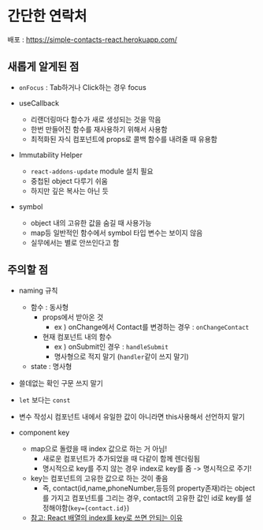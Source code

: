 # 간단한 연락처

배포 : https://simple-contacts-react.herokuapp.com/

## 새롭게 알게된 점

* `onFocus` : Tab하거나 Click하는 경우 focus

* useCallback
    * 리랜더링마다 함수가 새로 생성되는 것을 막음
    * 한번 만들어진 함수를 재사용하기 위해서 사용함
    * 최적화된 자식 컴포넌트에 props로 콜백 함수를 내려줄 때 유용함

* Immutability Helper
    * `react-addons-update` module 설치 필요
    * 중첩된 object 다루기 쉬움
    * 하지만 깊은 복사는 아닌 듯

* symbol
    * object 내의 고유한 값을 숨길 때 사용가능
    * map등 일반적인 함수에서 symbol 타입 변수는 보이지 않음
    * 실무에서는 별로 안쓰인다고 함

## 주의할 점

* naming 규칙
    * 함수 : 동사형
        * props에서 받아온 것
            * ex ) onChange에서 Contact를 변경하는 경우 : ```onChangeContact```
        * 현재 컴포넌트 내의 함수
            * ex ) onSubmit인 경우 : ```handleSubmit```
            * 명사형으로 적지 말기 (```handler```같이 쓰지 말기)
    * state : 명사형

* 쓸데없는 확인 구문 쓰지 말기

* `let` 보다는 `const`

* 변수 작성시 컴포넌트 내에서 유일한 값이 아니라면 this사용해서 선언하지 말기

* component key
    * map으로 돌렸을 때 index 값으로 하는 거 아님!
        * 새로운 컴포넌트가 추가되었을 때 다같이 함께 렌더링됨
        * 명시적으로 key를 주지 않는 경우 index로 key를 줌 -> 명시적으로 주기!
    * key는 컴포넌트의 고유한 값으로 하는 것이 좋음
        * 즉, contact(id,name,phoneNumber,등등의 property존재)라는 object를 가지고 컴포넌트를 그리는 경우, contact의 고유한 값인 id로 key를 설정해야함(```key={contact.id}```)  
    * [참고: React 배열의 index를 key로 쓰면 안되는 이유](https://medium.com/sjk5766/react-%EB%B0%B0%EC%97%B4%EC%9D%98-index%EB%A5%BC-key%EB%A1%9C-%EC%93%B0%EB%A9%B4-%EC%95%88%EB%90%98%EB%8A%94-%EC%9D%B4%EC%9C%A0-3ce48b3a18fb)  

